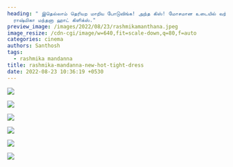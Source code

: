 ```yaml
---
heading: " இதெல்லாம் தெரியற மாறிய போடுவிங்க! அந்த கிஸ்! மோசமான உடையில் வந்த
  ராஷ்மிகா மந்தனா ஹாட் கிளிக்ஸ்."
preview_image: /images/2022/08/23/rashmikamanthana.jpeg
image_resize: /cdn-cgi/image/w=640,fit=scale-down,q=80,f=auto
categories: cinema
authors: Santhosh
tags:
  - rashmika mandanna
title: rashmika-mandanna-new-hot-tight-dress
date: 2022-08-23 10:36:19 +0530
---
```

![](/images/2022/08/23/rashmika-mandanna-new-hot-tight-dress.jpeg)

![](/images/2022/08/23/rashmika-mandanna-new-hot-tight-dress2.jpeg)

![](/images/2022/08/23/rashmika-mandanna-new-hot-tight-dress4.jpeg)

![](/images/2022/08/23/rashmika-mandanna-new-hot-tight-dress6.jpeg)

![](/images/2022/08/23/rashmika-mandanna-new-hot-tight-dress8.jpeg)

![](/images/2022/08/23/rashmika-mandanna-new-hot-tight-dress66.jpeg)